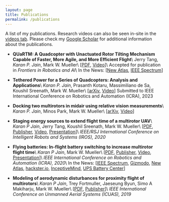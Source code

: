 ```yaml
---
layout: page
title: Publications
permalink: /publications
---
```


A list of my publications.
Research videos can also be seen in-site in the [videos tab](/videos).
Please check my [Google Scholar](https://scholar.google.com/citations?user=HuolZxAAAAAJ) for additional information about the publications.

* **QUaRTM: A Quadcopter with Unactuated Rotor Tilting Mechanism Capable of Faster, More Agile, and More Efficient Flight**\\
  Jerry Tang, *Karan P. Jain*, Mark W. Mueller\\
  \[[PDF](https://hiperlab.berkeley.edu/wp-content/uploads/2022/09/2022_Tang_Quartm.pdf),
    [Video](https://www.youtube.com/watch?v=SaRGTph3AqU)\]\\
  Accepted for publication in *Frontiers in Robotics and AI*\\
  In the News: \[[New Atlas](https://newatlas.com/drones/quartm-drone-tilting-rotors/), [IEEE Spectrum](https://spectrum.ieee.org/video-friday-loona)\]

* **Tethered Power for a Series of Quadcopters: Analysis and Applications**\\
  *Karan P. Jain*, Prasanth Kotaru, Massimiliano de Sa, Koushil Sreenath, Mark W. Mueller\\
  \[[arXiv](https://arxiv.org/abs/2203.08180),
    [Video](https://www.youtube.com/watch?v=I7NbjkcJqZg)\]
  Submitted to IEEE International Conference on Robotics and Automation (ICRA), 2023

* **Docking two multirotors in midair using relative vision measurements**\\
  *Karan P. Jain*, Minos Park, Mark W. Mueller\\
  \[[arXiv](https://arxiv.org/abs/2011.05565),
    [Video](https://www.youtube.com/watch?v=m9YqOm3VtTM)\]

* **Staging energy sources to extend flight time of a multirotor UAV**\\
  *Karan P Jain*, Jerry Tang, Koushil Sreenath, Mark W. Mueller\\
  \[[PDF](https://hiperlab.berkeley.edu/wp-content/uploads/2021/09/2020_StagingEnergySources.pdf),
    [Publisher](https://ieeexplore.ieee.org/abstract/document/9341804/),
    [Video](https://www.youtube.com/watch?v=CUjPCRUO66U),
    [Presentation](https://youtu.be/kh4KS1oJOb0)\]\\
  *IEEE/RSJ International Conference on Intelligent Robots and Systems (IROS), 2020*

* **Flying batteries: In-flight battery switching to increase multirotor flight time**\\
  *Karan P Jain*, Mark W. Mueller\\
  \[[PDF](https://hiperlab.berkeley.edu/wp-content/uploads/2021/09/2020_FlyingBatteries.pdf),
    [Publisher](https://ieeexplore.ieee.org/abstract/document/9197580/),
    [Video](https://www.youtube.com/watch?v=PpJIo4HXl_Q),
    [Presentation](https://www.youtube.com/watch?v=8hmI_LyQzPA)\]\\
  *IEEE International Conference on Robotics and Automation (ICRA), 2020*\\
  In the News: \[[IEEE Spectrum](https://spectrum.ieee.org/swappable-flying-batteries-keep-drones-aloft-almost-forever), [Gizmodo](https://gizmodo.com/flying-replacement-batteries-could-massively-boost-a-dr-1838627300), [New Atlas](https://newatlas.com/drones/flying-batteries-drones-mid-air/), [hackster.io](https://www.hackster.io/news/berkeley-engineers-design-flying-swappable-batteries-for-drones-to-maintain-flight-91c0d2bddf5e), [InceptiveMind](https://www.inceptivemind.com/swappable-flying-batteries-keep-drones-air-long-time/9437/), [UPS Battery Center](https://www.upsbatterycenter.com/blog/swappable-drone-batteries-extend-flying-time/)\]

* **Modeling of aerodynamic disturbances for proximity flight of multirotors**\\
  *Karan P Jain*, Trey Fortmuller, Jaeseung Byun, Simo A Makiharju, Mark W. Mueller\\
  \[[PDF](https://hiperlab.berkeley.edu/wp-content/uploads/2019/05/Modeling_of_aerodynamic_disturbances_for_proximity_flight_of_multirotors.pdf),
    [Publisher](https://ieeexplore.ieee.org/abstract/document/8798116/)\]\\
  *IEEE International Conference on Unmanned Aerial Systems (ICUAS), 2019*

